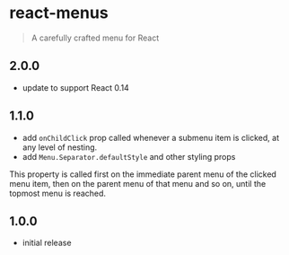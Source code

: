 react-menus
===========

> A carefully crafted menu for React

## 2.0.0

 * update to support React 0.14

 
## 1.1.0

 * add `onChildClick` prop called whenever a submenu item is clicked, at any level of nesting.
 * add `Menu.Separator.defaultStyle` and other styling props

 This property is called first on the immediate parent menu of the clicked menu item, then on the parent menu of that menu and so on, until the topmost menu is reached.

## 1.0.0

 * initial release